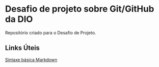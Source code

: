 # Desafio de projeto sobre Git/GitHub da DIO
Repositório criado para o  Desafio de Projeto.

## Links Úteis
[Sintaxe básica  Markdown](https://www.markdownguide.org/basic-syntax/)
